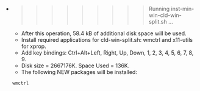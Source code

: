* >>>>>>>>> Running inst-min-win-cld-win-split.sh ...
  * After this operation, 58.4 kB of additional disk space will be used.
  * Install required applications for cld-win-split.sh: wmctrl and x11-utils for xprop.
  * Add key bindings: Ctrl+Alt+Left, Right, Up, Down, 1, 2, 3, 4, 5, 6, 7, 8, 9.
  * Disk size = 2667176K. Space Used = 136K.
  * The following NEW packages will be installed:
  ```bash
  wmctrl
  ```

